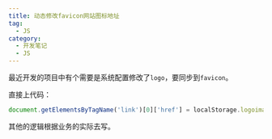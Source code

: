 ```yaml
---
title: 动态修改favicon网站图标地址
tag:
  - JS
category:
  - 开发笔记
  - JS
---
```


最近开发的项目中有个需要是系统配置修改了`logo`，要同步到`favicon`。

直接上代码：

```js
document.getElementsByTagName('link')[0]['href'] = localStorage.logoimageUrl
```

其他的逻辑根据业务的实际去写。
